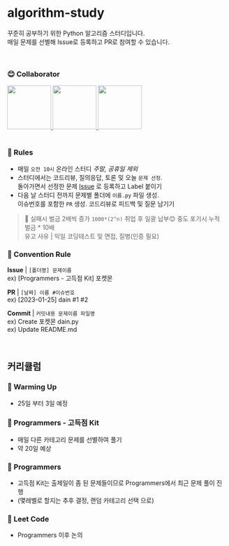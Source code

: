 # algorithm-study

꾸준히 공부하기 위한 Python 알고리즘 스터디입니다.  
매일 문제를 선별해 Issue로 등록하고 PR로 참여할 수 있습니다.

<br/>

### 😊 Collaborator

<div>
  <a href="https://github.com/da-in">
    <img src="https://avatars.githubusercontent.com/u/66757141?v=4" width="100" style="max-width: 100%;">
  </a>
  <a href="https://github.com/Lee-DoHa">
    <img src="https://avatars.githubusercontent.com/u/70997596?v=4" width="100" style="max-width: 100%;">
  </a>
  <a href="https://github.com/lalabulla">
    <img src="https://avatars.githubusercontent.com/u/102718303?v=4" width="100" style="max-width: 100%;">
  </a>
</div>

<br/>

### 📢 Rules

- 매일 `오전 10시` 온라인 스터디 _주말, 공휴일 제외_
- 스터디에서는 코드리뷰, 질의응답, 토론 및 오늘 `문제 선정`.  
  돌아가면서 선정한 문제 [Issue](https://github.com/da-in/algorithm-study/issues) 로 등록하고 Label 붙이기
- 다음 날 스터디 전까지 문제별 폴더에 `이름.py` 파일 생성.  
  이슈번호를 포함한 `PR` 생성. 코드리뷰로 피드백 및 질문 남기기

> 🚨 실패시 벌금 2배씩 증가 `1000*(2^n)` 취업 후 일괄 납부😊 중도 포기시 누적 벌금 \* 10배  
> 유고 사유 | 익일 코딩테스트 및 면접, 질병(인증 필요)

### 🌈 Convention Rule

**Issue** | `[폴더명] 문제이름`  
ex) [Programmers - 고득점 Kit] 포켓몬

**PR** | `[날짜] 이름 #이슈번호`  
ex) [2023-01-25] dain #1 #2

**Commit** | `커밋내용 문제이름 파일명`  
ex) Create 포켓몬 dain.py  
ex) Update README.md

<br/>

## 커리큘럼

### 📌 Warming Up

- 25일 부터 3일 예정

### 📌 Programmers - 고득점 Kit

- 매일 다른 카테고리 문제를 선별하여 풀기
- 약 20일 예상

### 📌 Programmers

- 고득점 Kit는 출제일이 좀 된 문제들이므로 Programmers에서 최근 문제 풀이 진행
- (몇레벨로 할지는 추후 결정, 랜덤 카테고리 선택 으로)

### 📌 Leet Code

- Programmers 이후 논의
